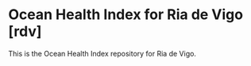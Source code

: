 # Ocean Health Index for Ria de Vigo [rdv]

This is the Ocean Health Index repository for Ria de Vigo. 
